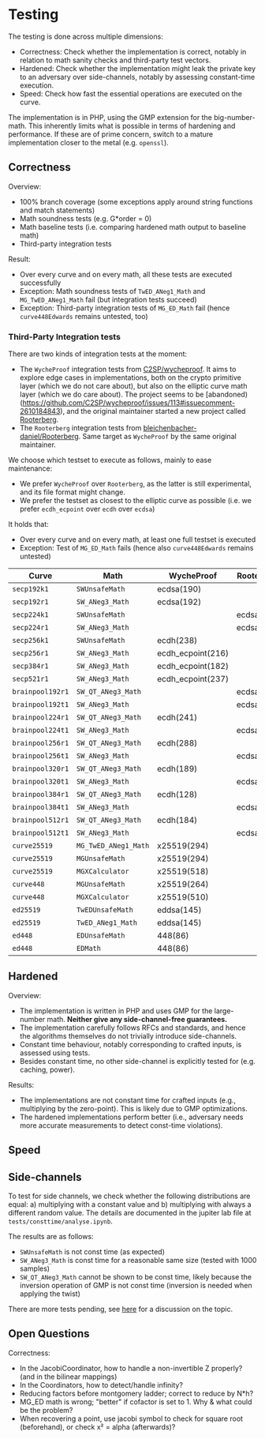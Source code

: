 # Testing

The testing is done across multiple dimensions:
- Correctness: Check whether the implementation is correct, notably in relation to math sanity checks and third-party test vectors.
- Hardened: Check whether the implementation might leak the private key to an adversary over side-channels, notably by assessing constant-time execution.
- Speed: Check how fast the essential operations are executed on the curve.

The implementation is in PHP, using the GMP extension for the big-number-math. This inherently limits what is possible in terms of hardening and performance. If these are of prime concern, switch to a mature implementation closer to the metal (e.g. `openssl`).



## Correctness

Overview:
- 100% branch coverage (some exceptions apply around string functions and match statements)
- Math soundness tests (e.g. G*order = 0)
- Math baseline tests (i.e. comparing hardened math output to baseline math)
- Third-party integration tests 

Result:
- Over every curve and on every math, all these tests are executed successfully
- Exception: Math soundness tests of `TwED_ANeg1_Math` and `MG_TwED_ANeg1_Math` fail (but integration tests succeed)
- Exception: Third-party integration tests of `MG_ED_Math` fail (hence `curve448Edwards` remains untested, too)


### Third-Party Integration tests

There are two kinds of integration tests at the moment:
- The `WycheProof` integration tests from [C2SP/wycheproof](https://github.com/C2SP/wycheproof). It aims to explore edge cases in implementations, both on the crypto primitive layer (which we do not care about), but also on the elliptic curve math layer (which we do care about). The project seems to be [abandoned)(https://github.com/C2SP/wycheproof/issues/113#issuecomment-2610184843), and the original maintainer started a new project called [Rooterberg](https://github.com/bleichenbacher-daniel/Rooterberg).
- The `Rooterberg` integration tests from [bleichenbacher-daniel/Rooterberg](https://github.com/bleichenbacher-daniel/Rooterberg). Same target as `WycheProof` by the same original maintainer.

We choose which testset to execute as follows, mainly to ease maintenance:
- We prefer `WycheProof` over `Rooterberg`, as the latter is still experimental, and its file format might change. 
- We prefer the testset as closest to the elliptic curve as possible (i.e. we prefer `ecdh_ecpoint` over `ecdh` over `ecdsa`)

It holds that:
- Over every curve and on every math, at least one full testset is executed
- Exception: Test of `MG_ED_Math` fails (hence also `curve448Edwards` remains untested)

| Curve            | Math                 | WycheProof        | Rooterberg |
|------------------|----------------------|-------------------|------------|
| `secp192k1`      | `SWUnsafeMath`       | ecdsa(190)        |            |
| `secp192r1`      | `SW_ANeg3_Math`      | ecdsa(192)        |            |
| `secp224k1`      | `SWUnsafeMath`       |                   | ecdsa(384) |
| `secp224r1`      | `SW_ANeg3_Math`      |                   | ecdsa(384) |
| `secp256k1`      | `SWUnsafeMath`       | ecdh(238)         |            |
| `secp256r1`      | `SW_ANeg3_Math`      | ecdh_ecpoint(216) |            |
| `secp384r1`      | `SW_ANeg3_Math`      | ecdh_ecpoint(182) |            |
| `secp521r1`      | `SW_ANeg3_Math`      | ecdh_ecpoint(237) |            |
| `brainpool192r1` | `SW_QT_ANeg3_Math`   |                   | ecdsa(375) |
| `brainpool192t1` | `SW_ANeg3_Math`      |                   | ecdsa(377) |
| `brainpool224r1` | `SW_QT_ANeg3_Math`   | ecdh(241)         |            |
| `brainpool224t1` | `SW_ANeg3_Math`      |                   | ecdsa(406) |
| `brainpool256r1` | `SW_QT_ANeg3_Math`   | ecdh(288)         |            |
| `brainpool256t1` | `SW_ANeg3_Math`      |                   | ecdsa(534) |
| `brainpool320r1` | `SW_QT_ANeg3_Math`   | ecdh(189)         |            |
| `brainpool320t1` | `SW_ANeg3_Math`      |                   | ecdsa(431) |
| `brainpool384r1` | `SW_QT_ANeg3_Math`   | ecdh(128)         |            |
| `brainpool384t1` | `SW_ANeg3_Math`      |                   | ecdsa(428) |
| `brainpool512r1` | `SW_QT_ANeg3_Math`   | ecdh(184)         |            |
| `brainpool512t1` | `SW_ANeg3_Math`      |                   | ecdsa(741) |
| `curve25519`     | `MG_TwED_ANeg1_Math` | x25519(294)       |            |
| `curve25519`     | `MGUnsafeMath`       | x25519(294)       |            |
| `curve25519`     | `MGXCalculator`      | x25519(518)       |            |
| `curve448`       | `MGUnsafeMath`       | x25519(264)       |            |
| `curve448`       | `MGXCalculator`      | x25519(510)       |            |
| `ed25519`        | `TwEDUnsafeMath`     | eddsa(145)        |            |
| `ed25519`        | `TwED_ANeg1_Math`    | eddsa(145)        |            |
| `ed448`          | `EDUnsafeMath`       | 448(86)           |            |
| `ed448`          | `EDMath`             | 448(86)           |            |



## Hardened

Overview:
- The implementation is written in PHP and uses GMP for the large-number math. **Neither give any side-channel-free guarantees.**
- The implementation carefully follows RFCs and standards, and hence the algorithms themselves do not trivially introduce side-channels.
- Constant time behaviour, notably corresponding to crafted inputs, is assessed using tests.
- Besides constant time, no other side-channel is explicitly tested for (e.g. caching, power).

Results:
- The implementations are not constant time for crafted inputs (e.g., multiplying by the zero-point). This is likely due to GMP optimizations.
- The hardened implementations perform better (i.e., adversary needs more accurate measurements to detect const-time violations).



## Speed




## Side-channels

To test for side channels, we check whether the following distributions are equal: a) multiplying with a constant value and b) multiplying with always a different random value. The details are documented in the jupiter lab file at `tests/consttime/analyse.ipynb`. 

The results are as follows:
- `SWUnsafeMath` is not const time (as expected)
- `SW_ANeg3_Math` is const time for a reasonable same size (tested with 1000 samples)
- `SW_QT_ANeg3_Math` cannot be shown to be const time, likely because the inversion operation of GMP is not const time (inversion is needed when applying the twist)

There are more tests pending, see [here](https://github.com/bleichenbacher-daniel/Rooterberg/issues/2) for a discussion on the topic.

## Open Questions

Correctness:
- In the JacobiCoordinator, how to handle a non-invertible Z properly? (and in the bilinear mappings)
- In the Coordinators, how to detect/handle infinity?
- Reducing factors before montgomery ladder; correct to reduce by N*h?
- MG_ED math is wrong; "better" if cofactor is set to 1. Why & what could be the problem?
- When recovering a point, use jacobi symbol to check for square root (beforehand), or check x² = alpha (afterwards)?

